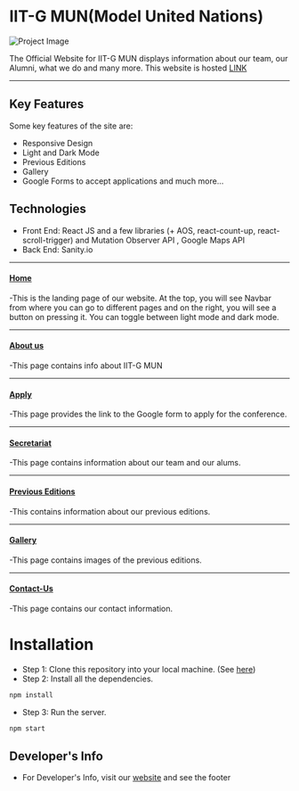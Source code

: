# IIT-G MUN(Model United Nations)
![Project Image](proj/public/logo3.gif)



The Official Website for IIT-G MUN displays information about our team, our Alumni, what we do and many more.
This website is hosted [LINK](https://iitgmun.alcheringa.in/)

---

## Key Features
Some key features of the site are:
- Responsive Design
- Light and Dark Mode
- Previous Editions
- Gallery
- Google Forms to accept applications and much more...

## Technologies

- Front End: React JS and a few libraries (+ AOS, react-count-up, react-scroll-trigger) and Mutation Observer API , Google Maps API
- Back End: Sanity.io



---

#### [Home](https://iitgmun.alcheringa.in/) 
-This is the landing page of our website. At the top, you will see Navbar from where you can go to different pages and on the right, 
you will see a button on pressing it. You can toggle between light mode and dark mode.

----

#### [About us](https://iitgmun.alcheringa.in/about-us)
-This page contains info about IIT-G MUN

----

#### [Apply](https://iitgmun.alcheringa.in/apply)
-This page provides the link to the Google form to apply for the conference.

----

#### [Secretariat](https://iitgmun.alcheringa.in/secretariat)
-This page contains information about our team and our alums.

----

#### [Previous Editions](https://iitgmun.alcheringa.in/previous-editions)
-This contains information about our previous editions.

----

#### [Gallery](https://iitgmun.alcheringa.in/gallery)
-This page contains images of the previous editions.

----

#### [Contact-Us](https://iitgmun.alcheringa.in/contact-us)
-This page contains our contact information.

# Installation

- Step 1: Clone this repository into your local machine. (See [here](https://docs.github.com/en/repositories/creating-and-managing-repositories/cloning-a-repository))
- Step 2: Install all the dependencies. 
```bash
npm install
```
- Step 3: Run the server. 
```bash
npm start
```

## Developer's Info

- For Developer's Info, visit our [website](https://iitgmun.alcheringa.in/) and see the footer
